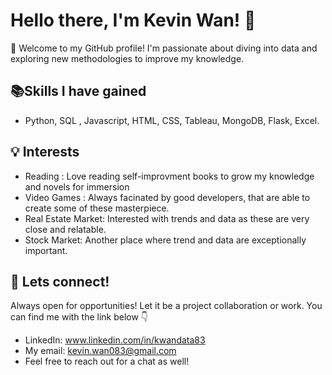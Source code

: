 # Hello there, I'm Kevin Wan! 👋


🙌 Welcome to my GitHub profile! I'm passionate about diving into data and exploring new methodologies to improve my knowledge.

## 📚Skills I have gained

- Python, SQL , Javascript, HTML, CSS, Tableau, MongoDB, Flask, Excel.



## 💡 Interests
- Reading : Love reading self-improvment books to grow my knowledge and novels for immersion
- Video Games : Always facinated by good developers, that are able to create some of these masterpiece.
- Real Estate Market: Interested with trends and data as these are very close and relatable.
- Stock Market: Another place where trend and data are exceptionally important.



## 💪 Lets connect!
Always open for opportunities! Let it be a project collaboration or work. You can find me with the link below 👇 
- LinkedIn: www.linkedin.com/in/kwandata83
- My email: kevin.wan083@gmail.com
- Feel free to reach out for a chat as well!
